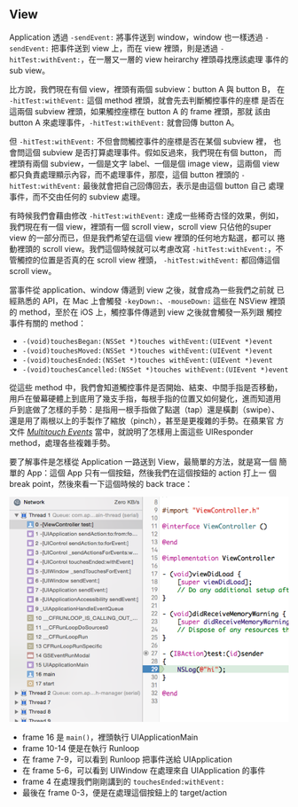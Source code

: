 View
----

Application 透過 `-sendEvent:` 將事件送到 window，window 也一樣透過
`-sendEvent:` 把事件送到 view 上，而在 view 裡頭，則是透過
`-hitTest:withEvent:`，在一層又一層的 view heirarchy 裡頭尋找應該處理
事件的 sub view。

比方說，我們現在有個 view，裡頭有兩個 subview：button A 與 button B，
在 `-hitTest:withEvent:` 這個 method 裡頭，就會先去判斷觸控事件的座標
是否在這兩個 subview 裡頭，如果觸控座標在 button A 的 frame 裡頭，那就
該由 button A 來處理事件，`-hitTest:withEvent:` 就會回傳 button A。

但 `-hitTest:withEvent:` 不但會問觸控事件的座標是否在某個 subview 裡，
也會問這個 subview 是否打算處理事件。假如反過來，我們現在有個 button，
而裡頭有兩個 subview，一個是文字 label、一個是個 image view，這兩個
view 都只負責處理顯示內容，而不處理事件，那麼，這個 button 裡頭的
`-hitTest:withEvent:` 最後就會把自己回傳回去，表示是由這個 button 自己
處理事件，而不交由任何的 subview 處理。

有時候我們會藉由修改 `-hitTest:withEvent:` 達成一些稀奇古怪的效果，例如，
我們現在有一個 view，裡頭有一個 scroll view，scroll view 只佔他的super
view 的一部分而已，但是我們希望在這個 view 裡頭的任何地方點選，都可以
捲動裡頭的 scroll view。我們這個時候就可以考慮改寫
`-hitTest:withEvent:`，不管觸控的位置是否真的在 scroll view 裡頭，
`-hitTest:withEvent:` 都回傳這個 scroll view。

當事件從 application、window 傳遞到 view 之後，就會成為一些我們之前就
已經熟悉的 API，在 Mac 上會觸發 `-keyDown:`、`-mouseDown:` 這些在 NSView
裡頭的 method，至於在 iOS 上，觸控事件傳遞到 view 之後就會觸發一系列跟
觸控事件有關的 method：

- `-(void)touchesBegan:(NSSet *)touches withEvent:(UIEvent *)event`
- `-(void)touchesMoved:(NSSet *)touches withEvent:(UIEvent *)event`
- `-(void)touchesEnded:(NSSet *)touches withEvent:(UIEvent *)event`
- `-(void)touchesCancelled:(NSSet *)touches withEvent:(UIEvent *)event`

從這些 method 中，我們會知道觸控事件是否開始、結束、中間手指是否移動，
用戶在螢幕硬體上到底用了幾支手指，每根手指的位置又如何變化，進而知道用
戶到底做了怎樣的手勢：是指用一根手指做了點選（tap）還是橫劃（swipe）、
還是用了兩根以上的手製作了縮放（pinch），甚至是更複雜的手勢。在蘋果官
方文件
*[Multitouch Events](https://developer.apple.com/library/ios/documentation/EventHandling/Conceptual/EventHandlingiPhoneOS/multitouch_background/multitouch_background.html#//apple_ref/doc/uid/TP40009541-CH5-SW9)*
當中，就說明了怎樣用上面這些 UIResponder method，處理各些複雜手勢。

要了解事件是怎樣從 Application 一路送到 View，最簡單的方法，就是寫一個
簡單的 App：這個 App 只有一個按鈕，然後我們在這個按鈕的 action 打上一
個 break point，然後來看一下這個時候的 back trace：

![xcode](xcode.png)

- frame 16 是 `main()`，裡頭執行 UIApplicationMain
- frame 10-14 便是在執行 Runloop
- 在 frame 7-9，可以看到 Runloop 把事件送給 UIApplication
- 在 frame 5-6，可以看到 UIWindow 在處理來自 UIApplication 的事件
- frame 4 在處理我們剛剛講到的 `touchesEnded:withEvent:`
- 最後在 frame 0-3，便是在處理這個按鈕上的 target/action
